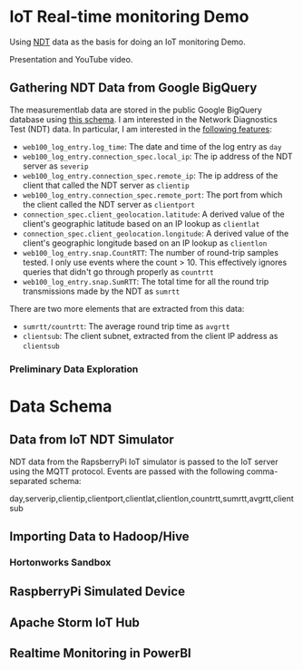 # IoT Real-time monitoring Demo

Using [NDT](https://www.measurementlab.net/tools/ndt/) data as the basis for doing an IoT monitoring Demo.

Presentation and YouTube video.

## Gathering NDT Data from Google BigQuery

The measurementlab data are stored in the public Google BigQuery database using [this schema](https://www.measurementlab.net/data/bq/schema/). I am interested in the Network Diagnostics Test (NDT) data. In particular, I am interested in the [following features](https://github.com/ndt-project/ndt/wiki/NDTDataFormat):

- `web100_log_entry.log_time`: The date and time of the log entry as `day`
- `web100_log_entry.connection_spec.local_ip`: The ip address of the NDT server as `severip`
- `web100_log_entry.connection_spec.remote_ip`: The ip address of the client that called the NDT server as `clientip`
- `web100_log_entry.connection_spec.remote_port`: The port from which the client called the NDT server as `clientport`
- `connection_spec.client_geolocation.latitude`: A derived value of the client's geographic latitude based on an IP lookup as `clientlat`
- `connection_spec.client_geolocation.longitude`: A derived value of the client's geographic longitude based on an IP lookup as `clientlon`
- `web100_log_entry.snap.CountRTT`:  The number of round-trip samples tested. I only use events where the count > 10. This effectively ignores queries that didn't go through properly as `countrtt`
- `web100_log_entry.snap.SumRTT`: The total time for all the round trip transmissions made by the NDT as `sumrtt`

There are two more elements that are extracted from this data:
- `sumrtt/countrtt`: The average round trip time as `avgrtt`
- `clientsub`: The client subnet, extracted from the client IP address as `clientsub`



### Preliminary Data Exploration


# Data Schema

## Data from IoT NDT Simulator

NDT data from the RapsberryPi IoT simulator is passed to the IoT server using the MQTT protocol. Events are passed with the following comma-separated schema:

day,serverip,clientip,clientport,clientlat,clientlon,countrtt,sumrtt,avgrtt,clientsub



## Importing Data to Hadoop/Hive

### Hortonworks Sandbox



## RaspberryPi Simulated Device



## Apache Storm IoT Hub


## Realtime Monitoring in PowerBI

